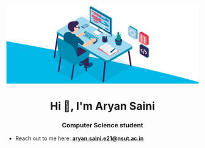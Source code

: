 [![MasterHead](https://raw.githubusercontent.com/Azael-Dev/Azael-Dev/master/coding.gif)](https://www.aryansaini.me/)
<h1 align="center">Hi 👋, I'm Aryan Saini</h1>
<h3 align="center">Computer Science student</h3>


- Reach out to me here: **aryan.saini.e21@nsut.ac.in**


